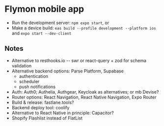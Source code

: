 # Flymon mobile app

- Run the development server: `npm expo start`, or
- Make a device build: `eas build --profile development --platform ios` and `expo start --dev-client`

## Notes
- Alternative to resthooks.io -- swr or react-query + zod for schema validation
- Alternative backend options: Parse Platform, Supabase
  - authentication
  - scheduler
  - push notifications
- Auth: Auth0; Authelia, Authgear, Keycloak as alternatives; or mb Devise?
- Router options: React Navigation, React Native Navigation, Expo Router
- Build & release: fastlane.tools?
- Backend deploy tool: coolify
- Alternative to React Native in principle: Capacitor?
- Shopify Flashlist instead of FlatList

